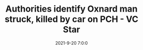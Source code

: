 ---
"title": "Authorities identify Oxnard man struck, killed by car on PCH - VC Star"
"date": "2021-9-20 7:0:0"
"feed_name": "GOOGLENEWSCONSTRUCTION"
"feed_website": "https://news.google.com/search?q=construction%2Bincident&hl=en-US&gl=US&ceid=US:en"
"feed_rss": "https://news.google.com/rss/search?q=construction%2Bincident&hl=en-US&gl=US&ceid=US:en"
"link": "https://www.vcstar.com/story/news/2021/09/20/oxnard-man-walking-lanes-pch-struck-car-killed/5783951001/"
"source": "{'href': 'https://www.vcstar.com', 'title': 'VC Star'}"
"file": "_posts/2021-1-1-96dd5b250152469dddcca3eeb0f253cbfee3e116.md"
"accident": "0"
"drilling": "0"
"dead": "0"
"injured": "0"
"arrested": "0"
"where": "unknown site"
"causes": "unknown"
"place": "unknown place"
---